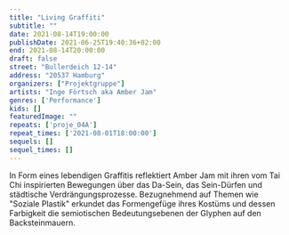```yaml
---
title: "Living Graffiti"
subtitle: ""
date: 2021-08-14T19:00:00
publishDate: 2021-06-25T19:40:36+02:00
end: 2021-08-14T20:00:00
draft: false
street: "Bullerdeich 12-14"
address: "20537 Hamburg"
organizers: ["Projektgruppe"]
artists: "Inge Förtsch aka Amber Jam"
genres: ['Performance']
kids: []
featuredImage: ""
repeats: ['proje_04A']
repeat_times: ['2021-08-01T18:00:00']
sequels: []
sequel_times: []
---
```


In Form eines lebendigen Graffitis reflektiert Amber Jam mit ihren vom Tai Chi inspirierten Bewegungen über das Da-Sein, das Sein-Dürfen und städtische Verdrängungsprozesse. Bezugnehmend auf Themen wie "Soziale Plastik" erkundet das Formengefüge ihres Kostüms und dessen Farbigkeit die semiotischen Bedeutungsebenen der Glyphen auf den Backsteinmauern.